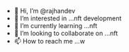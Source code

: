 - 👋 Hi, I’m @rajhandev
- 👀 I’m interested in ...nft development
- 🌱 I’m currently learning ...nft
- 💞️ I’m looking to collaborate on ...nft
- 📫 How to reach me ...w

<!---
rajhandev/rajhandev is a ✨ special ✨ repository because its `README.md` (this file) appears on your GitHub profile.
You can click the Preview link to take a look at your changes.
--->
